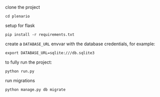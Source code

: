 clone the project

```console
cd plenario
```

setup for flask
```console
pip install -r requirements.txt
```

create a `DATABASE_URL` envvar with the database credentials, for example:
```
export DATABASE_URL=sqlite:///db.sqlite3
```

to fully run the project:
```console
python run.py
```

run migrations
```console
python manage.py db migrate
```